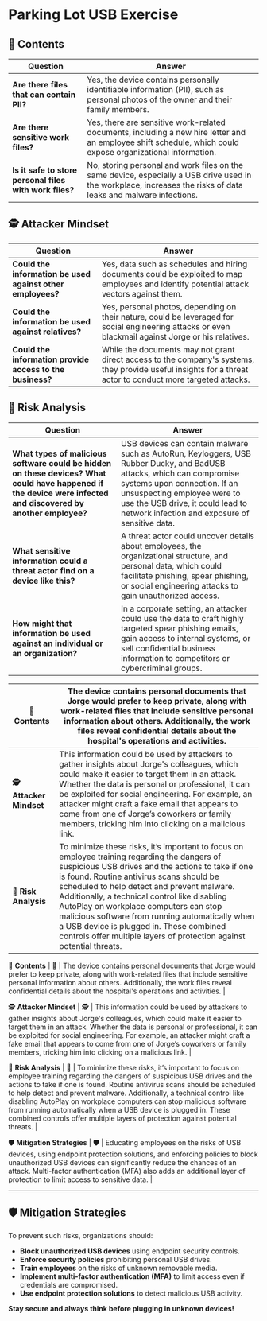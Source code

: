 # Parking Lot USB Exercise

## 📌 Contents
| Question | Answer |
|----------|--------|
| **Are there files that can contain PII?** | Yes, the device contains personally identifiable information (PII), such as personal photos of the owner and their family members. |
| **Are there sensitive work files?** | Yes, there are sensitive work-related documents, including a new hire letter and an employee shift schedule, which could expose organizational information. |
| **Is it safe to store personal files with work files?** | No, storing personal and work files on the same device, especially a USB drive used in the workplace, increases the risks of data leaks and malware infections. |

## 🕵️ Attacker Mindset
| Question | Answer |
|----------|--------|
| **Could the information be used against other employees?** | Yes, data such as schedules and hiring documents could be exploited to map employees and identify potential attack vectors against them. |
| **Could the information be used against relatives?** | Yes, personal photos, depending on their nature, could be leveraged for social engineering attacks or even blackmail against Jorge or his relatives. |
| **Could the information provide access to the business?** | While the documents may not grant direct access to the company's systems, they provide useful insights for a threat actor to conduct more targeted attacks. |

## 🔬 Risk Analysis
| Question | Answer |
|----------|--------|
| **What types of malicious software could be hidden on these devices? What could have happened if the device were infected and discovered by another employee?** | USB devices can contain malware such as AutoRun, Keyloggers, USB Rubber Ducky, and BadUSB attacks, which can compromise systems upon connection. If an unsuspecting employee were to use the USB drive, it could lead to network infection and exposure of sensitive data. |
| **What sensitive information could a threat actor find on a device like this?** | A threat actor could uncover details about employees, the organizational structure, and personal data, which could facilitate phishing, spear phishing, or social engineering attacks to gain unauthorized access. |
| **How might that information be used against an individual or an organization?** | In a corporate setting, an attacker could use the data to craft highly targeted spear phishing emails, gain access to internal systems, or sell confidential business information to competitors or cybercriminal groups. |


| **📌 Contents** | The device contains personal documents that Jorge would prefer to keep private, along with work-related files that include sensitive personal information about others. Additionally, the work files reveal confidential details about the hospital's operations and activities. |
|--------------|------------------------------------------------------------------------------------------------------------------------------------------------------------------------------------------------------------------------------------------------------------------------------------------------------------------------------------|
| **🕵️ Attacker Mindset** | This information could be used by attackers to gather insights about Jorge's colleagues, which could make it easier to target them in an attack. Whether the data is personal or professional, it can be exploited for social engineering. For example, an attacker might craft a fake email that appears to come from one of Jorge’s coworkers or family members, tricking him into clicking on a malicious link. |
| **🔬 Risk Analysis** | To minimize these risks, it’s important to focus on employee training regarding the dangers of suspicious USB drives and the actions to take if one is found. Routine antivirus scans should be scheduled to help detect and prevent malware. Additionally, a technical control like disabling AutoPlay on workplace computers can stop malicious software from running automatically when a USB device is plugged in. These combined controls offer multiple layers of protection against potential threats. |


📌 **Contents**
| 📌 | The device contains personal documents that Jorge would prefer to keep private, along with work-related files that include sensitive personal information about others. Additionally, the work files reveal confidential details about the hospital's operations and activities. |

🕵️ **Attacker Mindset**
| 🕵️ | This information could be used by attackers to gather insights about Jorge's colleagues, which could make it easier to target them in an attack. Whether the data is personal or professional, it can be exploited for social engineering. For example, an attacker might craft a fake email that appears to come from one of Jorge’s coworkers or family members, tricking him into clicking on a malicious link. |

🔬 **Risk Analysis**
| 🔬 | To minimize these risks, it’s important to focus on employee training regarding the dangers of suspicious USB drives and the actions to take if one is found. Routine antivirus scans should be scheduled to help detect and prevent malware. Additionally, a technical control like disabling AutoPlay on workplace computers can stop malicious software from running automatically when a USB device is plugged in. These combined controls offer multiple layers of protection against potential threats. |

🛡️ **Mitigation Strategies**
| 🛡️ | Educating employees on the risks of USB devices, using endpoint protection solutions, and enforcing policies to block unauthorized USB devices can significantly reduce the chances of an attack. Multi-factor authentication (MFA) also adds an additional layer of protection to limit access to sensitive data. |



---

## 🛡️ Mitigation Strategies
To prevent such risks, organizations should:
- **Block unauthorized USB devices** using endpoint security controls.
- **Enforce security policies** prohibiting personal USB drives.
- **Train employees** on the risks of unknown removable media.
- **Implement multi-factor authentication (MFA)** to limit access even if credentials are compromised.
- **Use endpoint protection solutions** to detect malicious USB activity.

**Stay secure and always think before plugging in unknown devices!**
